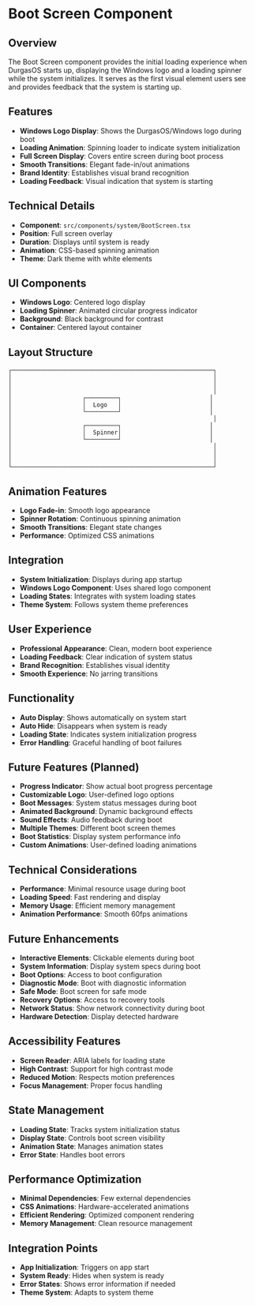 # Boot Screen Component

## Overview

The Boot Screen component provides the initial loading experience when DurgasOS starts up, displaying the Windows logo and a loading spinner while the system initializes. It serves as the first visual element users see and provides feedback that the system is starting up.

## Features

- **Windows Logo Display**: Shows the DurgasOS/Windows logo during boot
- **Loading Animation**: Spinning loader to indicate system initialization
- **Full Screen Display**: Covers entire screen during boot process
- **Smooth Transitions**: Elegant fade-in/out animations
- **Brand Identity**: Establishes visual brand recognition
- **Loading Feedback**: Visual indication that system is starting

## Technical Details

- **Component**: `src/components/system/BootScreen.tsx`
- **Position**: Full screen overlay
- **Duration**: Displays until system is ready
- **Animation**: CSS-based spinning animation
- **Theme**: Dark theme with white elements

## UI Components

- **Windows Logo**: Centered logo display
- **Loading Spinner**: Animated circular progress indicator
- **Background**: Black background for contrast
- **Container**: Centered layout container

## Layout Structure

```
┌─────────────────────────────────────────────────────────┐
│                                                         │
│                                                         │
│                                                         │
│                    ┌─────────┐                         │
│                    │  Logo   │                         │
│                    └─────────┘                         │
│                                                         │
│                    ┌─────────┐                         │
│                    │  Spinner│                         │
│                    └─────────┘                         │
│                                                         │
│                                                         │
│                                                         │
└─────────────────────────────────────────────────────────┘
```

## Animation Features

- **Logo Fade-in**: Smooth logo appearance
- **Spinner Rotation**: Continuous spinning animation
- **Smooth Transitions**: Elegant state changes
- **Performance**: Optimized CSS animations

## Integration

- **System Initialization**: Displays during app startup
- **Windows Logo Component**: Uses shared logo component
- **Loading States**: Integrates with system loading states
- **Theme System**: Follows system theme preferences

## User Experience

- **Professional Appearance**: Clean, modern boot experience
- **Loading Feedback**: Clear indication of system status
- **Brand Recognition**: Establishes visual identity
- **Smooth Experience**: No jarring transitions

## Functionality

- **Auto Display**: Shows automatically on system start
- **Auto Hide**: Disappears when system is ready
- **Loading State**: Indicates system initialization progress
- **Error Handling**: Graceful handling of boot failures

## Future Features (Planned)

- **Progress Indicator**: Show actual boot progress percentage
- **Customizable Logo**: User-defined logo options
- **Boot Messages**: System status messages during boot
- **Animated Background**: Dynamic background effects
- **Sound Effects**: Audio feedback during boot
- **Multiple Themes**: Different boot screen themes
- **Boot Statistics**: Display system performance info
- **Custom Animations**: User-defined loading animations

## Technical Considerations

- **Performance**: Minimal resource usage during boot
- **Loading Speed**: Fast rendering and display
- **Memory Usage**: Efficient memory management
- **Animation Performance**: Smooth 60fps animations

## Future Enhancements

- **Interactive Elements**: Clickable elements during boot
- **System Information**: Display system specs during boot
- **Boot Options**: Access to boot configuration
- **Diagnostic Mode**: Boot with diagnostic information
- **Safe Mode**: Boot screen for safe mode
- **Recovery Options**: Access to recovery tools
- **Network Status**: Show network connectivity during boot
- **Hardware Detection**: Display detected hardware

## Accessibility Features

- **Screen Reader**: ARIA labels for loading state
- **High Contrast**: Support for high contrast mode
- **Reduced Motion**: Respects motion preferences
- **Focus Management**: Proper focus handling

## State Management

- **Loading State**: Tracks system initialization status
- **Display State**: Controls boot screen visibility
- **Animation State**: Manages animation states
- **Error State**: Handles boot errors

## Performance Optimization

- **Minimal Dependencies**: Few external dependencies
- **CSS Animations**: Hardware-accelerated animations
- **Efficient Rendering**: Optimized component rendering
- **Memory Management**: Clean resource management

## Integration Points

- **App Initialization**: Triggers on app start
- **System Ready**: Hides when system is ready
- **Error States**: Shows error information if needed
- **Theme System**: Adapts to system theme
